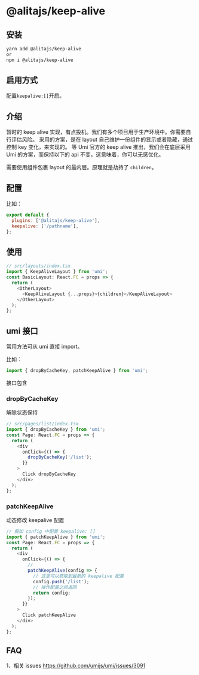 # @alitajs/keep-alive

## 安装

```bash
yarn add @alitajs/keep-alive
or
npm i @alitajs/keep-alive
```

## 启用方式

配置`keepalive:[]`开启。

## 介绍

暂时的 keep alive 实现，有点投机。我们有多个项目用于生产环境中。你需要自行评估风险。
采用的方案，是在 layout 自己维护一份组件的显示或者隐藏，通过控制 key 变化，来实现的。
等 Umi 官方的 keep alive 推出，我们会在底层采用 Umi 的方案，而保持以下的 api 不变，这意味着，你可以无感优化。

需要使用组件包裹 layout 的最内层。原理就是劫持了 `children`。

## 配置

比如：

```js
export default {
  plugins: ['@alitajs/keep-alive'],
  keepalive: ['/pathname'],
};
```

## 使用

```ts
// src/layouts/index.tsx
import { KeepAliveLayout } from 'umi';
const BasicLayout: React.FC = props => {
  return (
    <OtherLayout>
      <KeepAliveLayout {...props}>{children}</KeepAliveLayout>
    </OtherLayout>
  );
};
```

## umi 接口

常用方法可从 umi 直接 import。

比如：

```js
import { dropByCacheKey, patchKeepAlive } from 'umi';
```

接口包含

### dropByCacheKey

解除状态保持

```ts
// src/pages/list/index.tsx
import { dropByCacheKey } from 'umi';
const Page: React.FC = props => {
  return (
    <div
      onClick={() => {
        dropByCacheKey('/list');
      }}
    >
      Click dropByCacheKey
    </div>
  );
};
```

### patchKeepAlive

动态修改 keepalive 配置

```ts
// 假如 config 中配置 keepalive: []
import { patchKeepAlive } from 'umi';
const Page: React.FC = props => {
  return (
    <div
      onClick={() => {
        //
        patchKeepAlive(config => {
          // 这里可以获取到最新的 keepalive 配置
          config.push('/list');
          // 操作配置之后返回
          return config;
        });
      }}
    >
      Click patchKeepAlive
    </div>
  );
};
```

## FAQ

1、相关 issues https://github.com/umijs/umi/issues/3091
